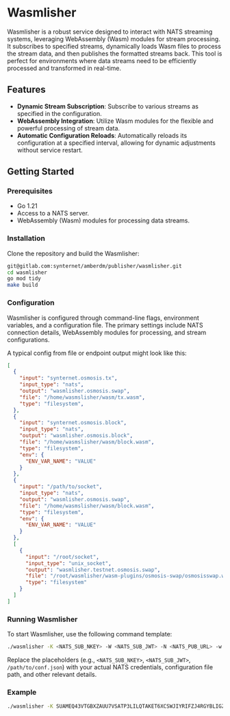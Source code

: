 # Wasmlisher

Wasmlisher is a robust service designed to interact with NATS streaming systems, leveraging WebAssembly (Wasm) modules for stream processing. It subscribes to specified streams, dynamically loads Wasm files to process the stream data, and then publishes the formatted streams back. This tool is perfect for environments where data streams need to be efficiently processed and transformed in real-time.

## Features

- **Dynamic Stream Subscription**: Subscribe to various streams as specified in the configuration.
- **WebAssembly Integration**: Utilize Wasm modules for the flexible and powerful processing of stream data.
- **Automatic Configuration Reloads**: Automatically reloads its configuration at a specified interval, allowing for dynamic adjustments without service restart.

## Getting Started

### Prerequisites

- Go 1.21
- Access to a NATS server.
- WebAssembly (Wasm) modules for processing data streams.

### Installation

Clone the repository and build the Wasmlisher:

```bash
git@gitlab.com:synternet/amberdm/publisher/wasmlisher.git
cd wasmlisher
go mod tidy
make build
```

### Configuration

Wasmlisher is configured through command-line flags, environment variables, and a configuration file. The primary settings include NATS connection details, WebAssembly modules for processing, and stream configurations.

A typical config from file or endpoint output might look like this:

```json
[
  {
    "input": "synternet.osmosis.tx",
    "input_type": "nats",
    "output": "wasmlisher.osmosis.swap",
    "file": "/home/wasmslisher/wasm/tx.wasm",
    "type": "filesystem",
  },
  {
    "input": "synternet.osmosis.block",
    "input_type": "nats",
    "output": "wasmlisher.osmosis.block",
    "file": "/home/wasmslisher/wasm/block.wasm",
    "type": "filesystem",
    "env": {
      "ENV_VAR_NAME": "VALUE"
    }
  },
  {
    "input": "/path/to/socket",
    "input_type": "nats",
    "output": "wasmlisher.osmosis.swap",
    "file": "/home/wasmslisher/wasm/block.wasm",
    "type": "filesystem",
    "env": {
      "ENV_VAR_NAME": "VALUE"
    }
  },
  [
    {
      "input": "/root/socket",
      "input_type": "unix_socket",
      "output": "wasmlisher.testnet.osmosis.swap",
      "file": "/root/wasmlisher/wasm-plugins/osmosis-swap/osmosisswap.wasm",
      "type": "filesystem"
    }
  ]
]
```

### Running Wasmlisher

To start Wasmlisher, use the following command template:

```bash
./wasmlisher -K <NATS_SUB_NKEY> -W <NATS_SUB_JWT> -N <NATS_PUB_URL> -w <NATS_PUB_JWT> -k <NATS_PUB_NKEY> -n <NATS_SUB_URL> --name "wasmlisher" --config "/path/to/conf.json" --cfInterval <CONFIG_RELOAD_INTERVAL> start
```

Replace the placeholders (e.g., `<NATS_SUB_NKEY>`, `<NATS_SUB_JWT>`, `/path/to/conf.json`) with your actual NATS credentials, configuration file path, and other relevant details.

### Example

```bash
./wasmlisher -K SUAMEQ43VTGBXZAUU7VSATP3LILQTAKET6XCSWJIYRIFZJ4RGYBLIGZXX -W exampleXAiOiJKV1QiLCJhbGciOiJlZDI1NTE5LW5rZXkifQ.eyJqdGkiOiJKUkJEV0hISEUzUE9PSTdNVVpQNlVJQ0NGTTZJQ1JRM0NGSVNUWFY1QUdXNjVPMjdJSkdRIiwiaWF0IjoxNzExNTI5NjgzLCJpc3MiOiJBRDVHUENaVVFLRVhaTlNMTEZaUklDVjIySE1QQlhCQ0NFV0c3TEdZQkRPRTJWN1ZBMlBBWjQzVyIsInN1YiI6IlVETFVWR0hFSVRRWEk1NkE3TFpNR0lDWVhUQVlGSVdZRTNYUEE0SFRWVk1IVUFaTVhJR1VOUUNGIiwibmF0cyI6eyJwdWIiOnt9LCJzdWIiOnt9LCJzdWJzIjotMSwiZGF0YSI6LTEsInBheWxvYWQiOi0xLCJ0eXBlIjoidXNlciIsInZlcnNpb24iOjJ9fQ.gLMxfYahCMX7wNwQrKm1rkhO4z2hMysEqm-hJjnyGBAb1LlUMFNfPQ_HfQAv0GUEkR9e8urlcJfwohHw2ZBkCA -N nats://europe-west3-gcp-dal-devnet-brokernode-cluster01.synternet.com -w exampleAiOiJKV1QiLCJhbGciOiJlZDI1NTE5LW5rZXkifQ.eyJqdGkiOiJVU1oyQkZJRk9PRjRFSlFXSjJTSVU --name "wasmlisher" --config "/path/config.json" --cfInterval 30 start
```



